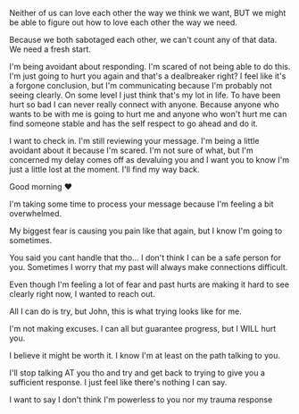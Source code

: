 
Neither of us can love each other the way we think we want, BUT we might be able to figure out how to love each other the way we need.

Because we both sabotaged each other, we can't count any of that data. We need a fresh start.

I'm being avoidant about responding. I'm scared of not being able to do this. I'm just going to hurt you again and that's a dealbreaker right? I feel like it's a forgone conclusion, but I'm communicating because I'm probably not seeing clearly. On some level I just think that's my lot in life. To have been hurt so bad I can never really connect with anyone. Because anyone who wants to be with me is going to hurt me and anyone who won't hurt me can find someone stable and has the self respect to go ahead and do it.

I want to check in. I'm still reviewing your message. I'm being a little avoidant about it because I'm scared. I'm not sure of what, but I'm concerned my delay comes off as devaluing you and I want you to know I'm just a little lost at the moment. I'll find my way back. 

Good morning ❤️ 

I'm taking some time to process your message because I'm feeling a bit overwhelmed. 

My biggest fear is causing you pain like that again, but I know I'm going to sometimes.

You said you cant handle that tho... I don't think I can be a safe person for you. Sometimes I worry that my past will always make connections difficult.

Even though I'm feeling a lot of fear and past hurts are making it hard to see clearly right now, I wanted to reach out. 




All I can do is try, but John, this is what trying looks like for me.

I'm not making excuses. I can all but guarantee progress, but I WILL hurt you.

I believe it might be worth it. I know I'm at least on the path talking to you. 

I'll stop talking AT you tho and try and get back to trying to give you a sufficient response. I just feel like there's nothing I can say.




I want to say I don't think I'm powerless to you nor my trauma response
